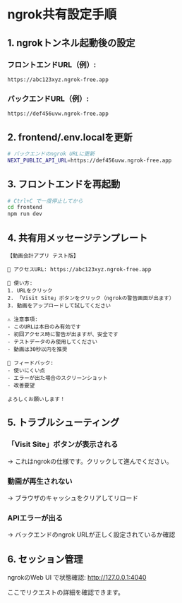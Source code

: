 # ngrok共有設定手順

## 1. ngrokトンネル起動後の設定

### フロントエンドURL（例）:
```
https://abc123xyz.ngrok-free.app
```

### バックエンドURL（例）:
```
https://def456uvw.ngrok-free.app
```

## 2. frontend/.env.localを更新

```bash
# バックエンドのngrok URLに更新
NEXT_PUBLIC_API_URL=https://def456uvw.ngrok-free.app
```

## 3. フロントエンドを再起動

```bash
# Ctrl+C で一度停止してから
cd frontend
npm run dev
```

## 4. 共有用メッセージテンプレート

```
【動画会計アプリ テスト版】

📱 アクセスURL: https://abc123xyz.ngrok-free.app

🚀 使い方:
1. URLをクリック
2. 「Visit Site」ボタンをクリック（ngrokの警告画面が出ます）
3. 動画をアップロードして試してください

⚠️ 注意事項:
- このURLは本日のみ有効です
- 初回アクセス時に警告が出ますが、安全です
- テストデータのみ使用してください
- 動画は30秒以内を推奨

💬 フィードバック:
- 使いにくい点
- エラーが出た場合のスクリーンショット
- 改善要望

よろしくお願いします！
```

## 5. トラブルシューティング

### 「Visit Site」ボタンが表示される
→ これはngrokの仕様です。クリックして進んでください。

### 動画が再生されない
→ ブラウザのキャッシュをクリアしてリロード

### APIエラーが出る
→ バックエンドのngrok URLが正しく設定されているか確認

## 6. セッション管理

ngrokのWeb UI で状態確認:
http://127.0.0.1:4040

ここでリクエストの詳細を確認できます。